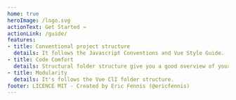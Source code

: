 ```yaml
---
home: true
heroImage: /logo.svg
actionText: Get Started →
actionLink: /guide/
features:
- title: Conventional project structure
  details: It follows the Javascript Conventions and Vue Style Guide.
- title: Code Comfort
  details: Structural folder structure give you a good overview of your vue projects.
- title: Modularity
  details: It's follows the Vue ClI folder structure.
footer: LICENCE MIT - Created by Eric Fennis (@ericfennis)
---
```



